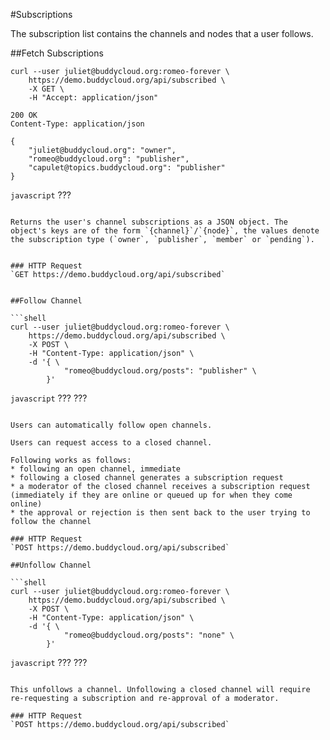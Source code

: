 #Subscriptions

The subscription list contains the channels and nodes that a user follows.

##Fetch Subscriptions

```shell
curl --user juliet@buddycloud.org:romeo-forever \
    https://demo.buddycloud.org/api/subscribed \
    -X GET \
    -H "Accept: application/json"
```

```shell
200 OK
Content-Type: application/json

{
    "juliet@buddycloud.org": "owner",
    "romeo@buddycloud.org": "publisher",
    "capulet@topics.buddycloud.org": "publisher"
}
```

```javascript```
???
```

Returns the user's channel subscriptions as a JSON object. The object's keys are of the form `{channel}`/`{node}`, the values denote the subscription type (`owner`, `publisher`, `member` or `pending`).


### HTTP Request
`GET https://demo.buddycloud.org/api/subscribed`


##Follow Channel

```shell
curl --user juliet@buddycloud.org:romeo-forever \
    https://demo.buddycloud.org/api/subscribed \
    -X POST \
    -H "Content-Type: application/json" \
    -d '{ \
            "romeo@buddycloud.org/posts": "publisher" \
        }'
```

```javascript```
???
???
```

Users can automatically follow open channels. 

Users can request access to a closed channel.

Following works as follows:
* following an open channel, immediate
* following a closed channel generates a subscription request
* a moderator of the closed channel receives a subscription request (immediately if they are online or queued up for when they come online)
* the approval or rejection is then sent back to the user trying to follow the channel

### HTTP Request
`POST https://demo.buddycloud.org/api/subscribed`

##Unfollow Channel

```shell
curl --user juliet@buddycloud.org:romeo-forever \
    https://demo.buddycloud.org/api/subscribed \
    -X POST \
    -H "Content-Type: application/json" \
    -d '{ \
            "romeo@buddycloud.org/posts": "none" \
        }'
```

```javascript```
???
???
```

This unfollows a channel. Unfollowing a closed channel will require re-requesting a subscription and re-approval of a moderator.

### HTTP Request
`POST https://demo.buddycloud.org/api/subscribed`
